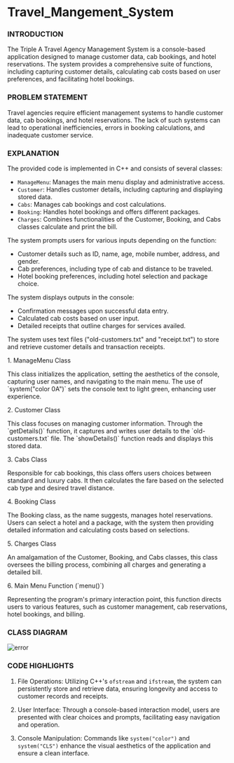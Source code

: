 # Travel_Mangement_System

<h3>INTRODUCTION</h3>

<p>The Triple A Travel Agency Management System is a console-based application
designed to manage customer data, cab bookings, and hotel reservations. The system
provides a comprehensive suite of functions, including capturing customer details,
calculating cab costs based on user preferences, and facilitating hotel bookings.</p>

<h3>PROBLEM STATEMENT</h3>

<p>Travel agencies require efficient management systems to handle customer data, cab
bookings, and hotel reservations. The lack of such systems can lead to operational
inefficiencies, errors in booking calculations, and inadequate customer service.</p>

<h3>EXPLANATION</h3>
The provided code is implemented in C++ and consists of several classes:

- `ManageMenu`: Manages the main menu display and administrative access.
- `Customer`: Handles customer details, including capturing and displaying stored data.
- `Cabs`: Manages cab bookings and cost calculations.
- `Booking`: Handles hotel bookings and offers different packages.
- `Charges`: Combines functionalities of the Customer, Booking, and Cabs classes
calculate and print the bill.

The system prompts users for various inputs depending on the function:
- Customer details such as ID, name, age, mobile number, address, and gender.
- Cab preferences, including type of cab and distance to be traveled.
- Hotel booking preferences, including hotel selection and package choice.
  
The system displays outputs in the console:
- Confirmation messages upon successful data entry.
- Calculated cab costs based on user input.
- Detailed receipts that outline charges for services availed.

<p>The system uses text files ("old-customers.txt" and "receipt.txt") to store and retrieve
customer details and transaction receipts.</p>
1. ManageMenu Class
<p>This class initializes the application, setting the aesthetics of the console, capturing user
names, and navigating to the main menu. The use of `system("color 0A")` sets the
console text to light green, enhancing user experience.</p>
2. Customer Class
<p>This class focuses on managing customer information. Through the `getDetails()`
function, it captures and writes user details to the `old-customers.txt` file. The
`showDetails()` function reads and displays this stored data.</p>
3. Cabs Class
<p>Responsible for cab bookings, this class offers users choices between standard and luxury
cabs. It then calculates the fare based on the selected cab type and desired travel distance.</p>
4. Booking Class
<p>The Booking class, as the name suggests, manages hotel reservations. Users can select a
hotel and a package, with the system then providing detailed information and calculating
costs based on selections.</p>
5. Charges Class
<p>An amalgamation of the Customer, Booking, and Cabs classes, this class oversees the
billing process, combining all charges and generating a detailed bill.</p>
6. Main Menu Function (`menu()`)
<p>Representing the program's primary interaction point, this function directs users to
various features, such as customer management, cab reservations, hotel bookings, and
billing.</p>

<h3>CLASS DIAGRAM</h3>
<img src="https://github.com/Abhishek-2502/Travel_Mangement/assets/145414094/2ff5f926-3e03-437c-9ff7-6b3829ac3f84" alt="error">

<h3>CODE HIGHLIGHTS</h3>

1. File Operations: Utilizing C++'s `ofstream` and `ifstream`, the system can persistently
store and retrieve data, ensuring longevity and access to customer records and receipts.

2. User Interface: Through a console-based interaction model, users are presented with
clear choices and prompts, facilitating easy navigation and operation.

3. Console Manipulation: Commands like `system("color")` and `system("CLS")`
enhance the visual aesthetics of the application and ensure a clean interface.

